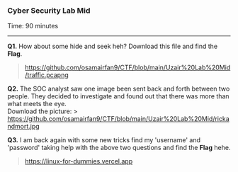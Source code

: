 ### Cyber Security Lab Mid
Time: 90 minutes

---
**Q1.** How about some hide and seek heh? Download this file and find the **Flag**.     
> https://github.com/osamairfan9/CTF/blob/main/Uzair%20Lab%20Mid/traffic.pcapng

**Q2.** The SOC analyst saw one image been sent back and forth between two people. They decided to investigate and found out that there was more than what meets the eye.     
Download the picture: > https://github.com/osamairfan9/CTF/blob/main/Uzair%20Lab%20Mid/rickandmort.jpg

**Q3.** I am back again with some new tricks find my 'username' and 'password' taking help with the above two questions and find the **Flag** hehe.    
> https://linux-for-dummies.vercel.app
